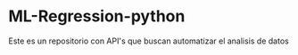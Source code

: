 # ML-Regression-python
Este es un repositorio con API's que buscan automatizar el analisis de datos
